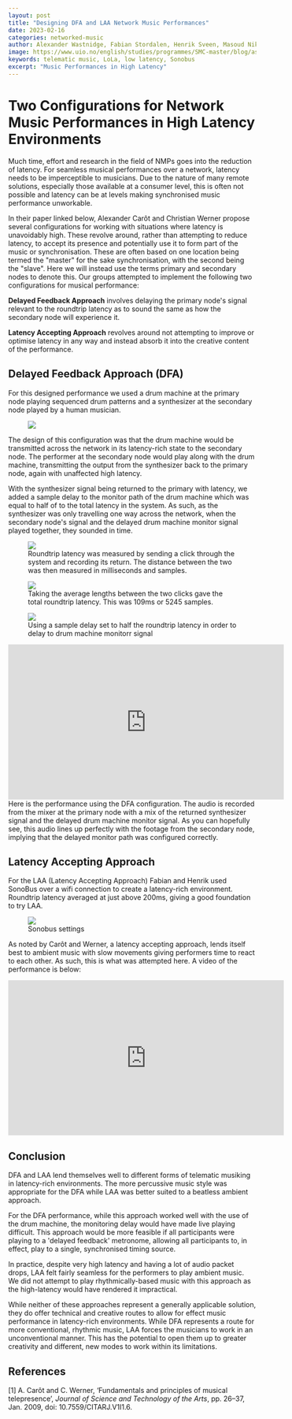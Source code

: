 ```yaml
---
layout: post
title: "Designing DFA and LAA Network Music Performances"
date: 2023-02-16
categories: networked-music
author: Alexander Wastnidge, Fabian Stordalen, Henrik Sveen, Masoud Niknafs, Nino Jakeli
image: https://www.uio.no/english/studies/programmes/SMC-master/blog/assets/image/2023_02_17_fabianst_dfa.png?alt=original
keywords: telematic music, LoLa, low latency, Sonobus
excerpt: "Music Performances in High Latency"
---
```




# Two Configurations for Network Music Performances in High Latency Environments

Much time, effort and research in the field of NMPs goes into the reduction of latency.  For seamless musical performances over a network, latency needs to be imperceptible to musicians.  Due to the nature of many remote solutions, especially those available at a consumer level, this is often not possible and latency can be at levels making synchronised music performance unworkable.

In their paper linked below, Alexander Carôt and Christian Werner propose several configurations for working with situations where latency is unavoidably high.  These revolve around, rather than attempting to reduce latency, to accept its presence and potentially use it to form part of the music or synchronisation.  These are often based on one location being termed the "master" for the sake synchronisation, with the second being the "slave".  Here we will instead use the terms primary and secondary nodes to denote this.  Our groups attempted to implement the following two configurations for musical performance:

**Delayed Feedback Approach** involves delaying the primary node's signal relevant to the roundtrip latency as to sound the same as how the secondary node will experience it.

**Latency Accepting Approach** revolves around not attempting to improve or optimise latency in any way and instead absorb it into the creative content of the performance.


## Delayed Feedback Approach (DFA)

For this designed performance we used a drum machine at the primary node playing sequenced drum patterns and a synthesizer at the secondary node played by a human musician.

<figure style="float: none">
   <img
      src="/assets/image/2023_02_15_alexanjw_roundtrip_diagram.jpg"
      style="max-height:600px; width:auto;" />
   <figcaption> </figcaption>
</figure>

The design of this configuration was that the drum machine would be transmitted across the network in its latency-rich state to the secondary node.  The performer at the secondary node would play along with the drum machine, transmitting the output from the synthesizer back to the primary node, again with unaffected high latency.

With the synthesizer signal being returned to the primary with latency, we added a sample delay to the monitor path of the drum machine which was equal to half of to the total latency in the system.  As such, as the synthesizer was only travelling one way across the network, when the secondary node's signal and the delayed drum machine monitor signal played together, they sounded in time.


<figure style="float: none">
   <img
      src="/assets/image/2023_02_15_alexanjw_waveforms.png"
      style="max-height:600px; width:auto;" />
   <figcaption>Roundtrip latency was measured by sending a click through the system and recording its return.  The distance between the two was then measured in milliseconds and samples.</figcaption>
</figure>

<figure style="float: none">
   <img
      src="/assets/image/2023_02_15_alexanjw_roundtrip.png"
      style="max-height:600px; width:auto;" />
   <figcaption>Taking the average lengths between the two clicks gave the total roundtrip latency.  This was 109ms or 5245 samples.</figcaption>
</figure>

<figure style="float: none">
   <img
      src="/assets/image/2023_02_15_alexanjw_delay.png"
      style="max-height:600px; width:auto;" />
   <figcaption>Using a sample delay set to half the roundtrip latency in order to delay to drum machine monitorr signal</figcaption>
</figure>

<iframe width="560" height="315" src="https://www.youtube.com/embed/-Og_EoKAVhw" title="YouTube video player" frameborder="0" allow="accelerometer; autoplay; clipboard-write; encrypted-media; gyroscope; picture-in-picture; web-share" allowfullscreen></iframe>
Here is the performance using the DFA configuration.  The audio is recorded from the mixer at the primary node with a mix of the returned synthesizer signal and the delayed drum machine monitor signal.  As you can hopefully see, this audio lines up perfectly with the footage from the secondary node, implying that the delayed monitor path was configured correctly.

## Latency Accepting Approach
For the LAA (Latency Accepting Approach) Fabian and Henrik used SonoBus over a wifi connection to create a latency-rich environment. Roundtrip latency averaged at just above 200ms, giving a good foundation to try LAA.



<figure style="float: none">
   <img
      src="https://www.uio.no/english/studies/programmes/SMC-master/blog/assets/image/2023_02_16_fabianst_latency_sonobus.png?alt=original" />
   <figcaption>Sonobus settings</figcaption>
</figure>

As noted by Carôt and Werner, a latency accepting approach, lends itself best to ambient music with slow movements giving performers time to react to each other.  As such, this is what was attempted here.  A video of the performance is  below:

<iframe width="560" height="315" src="https://www.youtube.com/embed/vyFz8AhbwlE" title="YouTube video player" frameborder="0" allow="accelerometer; autoplay; clipboard-write; encrypted-media; gyroscope; picture-in-picture; web-share" allowfullscreen></iframe>

## Conclusion

DFA and LAA lend themselves well to different forms of telematic musiking in latency-rich environments.  The more percussive music style was appropriate for the DFA while LAA was better suited to a beatless ambient approach.

For the DFA performance, while this approach worked well with the use of the drum machine, the monitoring delay would have made live playing difficult.  This approach would be more feasible if all participants were playing to a 'delayed feedback' metronome, allowing all participants to, in effect, play to a single, synchronised timing source.

In practice, despite  very high latency and having a lot of audio packet drops, LAA felt fairly seamless for the performers to play ambient music. We did not attempt to play rhythmically-based music with this approach as the high-latency would have rendered it impractical.

While neither of these approaches represent a generally applicable solution, they do offer technical and creative routes to allow for effect music performance in latency-rich environments.  While DFA represents a route for more conventional, rhythmic music, LAA forces the musicians to work in an unconventional manner.  This has the potential to open them up to greater creativity and different, new modes to work within its limitations.

## References

[1] A. Carôt and C. Werner, ‘Fundamentals and principles of musical telepresence’, *Journal of Science and Technology of the Arts*, pp. 26–37, Jan. 2009, doi: 10.7559/CITARJ.V1I1.6.
